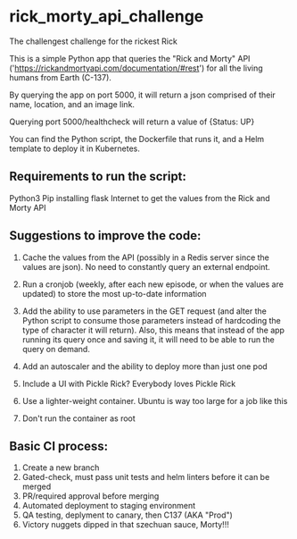 # rick_morty_api_challenge
The challengest challenge for the rickest Rick

This is a simple Python app that queries the "Rick and Morty" API ('https://rickandmortyapi.com/documentation/#rest') for all the living humans from Earth (C-137).

By querying the app on port 5000, it will return a json comprised of their name, location, and an image link.

Querying port 5000/healthcheck will return a value of {Status: UP}

You can find the Python script, the Dockerfile that runs it, and a Helm template to deploy it in Kubernetes. 

## Requirements to run the script: 
Python3
Pip installing flask
Internet to get the values from the Rick and Morty API

## Suggestions to improve the code:
1. Cache the values from the API (possibly in a Redis server since the values are json). No need to constantly query an external endpoint.

2. Run a cronjob (weekly, after each new episode, or when the values are updated) to store the most up-to-date information

3. Add the ability to use parameters in the GET request (and alter the Python script to consume those parameters instead of hardcoding the type of character it will return). Also, this means that instead of the app running its query once and saving it, it will need to be able to run the query on demand. 

4. Add an autoscaler and the ability to deploy more than just one pod

5. Include a UI with Pickle Rick? Everybody loves Pickle Rick

6. Use a lighter-weight container. Ubuntu is way too large for a job like this

7. Don't run the container as root

## Basic CI process:
1. Create a new branch
2. Gated-check, must pass unit tests and helm linters before it can be merged
3. PR/required approval before merging
4. Automated deployment to staging environment 
5. QA testing, deplyment to canary, then C137 (AKA "Prod")
6. Victory nuggets dipped in that szechuan sauce, Morty!!!

